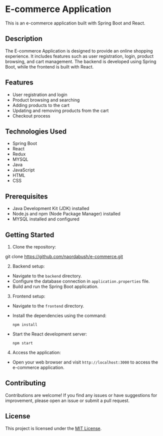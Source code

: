 # E-commerce Application

This is an e-commerce application built with Spring Boot and React.

## Description

The E-commerce Application is designed to provide an online shopping experience. It includes features such as user registration, login, product browsing, and cart management. The backend is developed using Spring Boot, while the frontend is built with React.

## Features

- User registration and login
- Product browsing and searching
- Adding products to the cart
- Updating and removing products from the cart
- Checkout process

## Technologies Used

- Spring Boot
- React
- Redux
- MYSQL
- Java
- JavaScript
- HTML
- CSS

## Prerequisites

- Java Development Kit (JDK) installed
- Node.js and npm (Node Package Manager) installed
- MYSQL installed and configured

## Getting Started

1. Clone the repository:

git clone https://github.com/naordabush/e-commerce.git


2. Backend setup:

- Navigate to the `backend` directory.
- Configure the database connection in `application.properties` file.
- Build and run the Spring Boot application.

3. Frontend setup:

- Navigate to the `frontend` directory.
- Install the dependencies using the command:

  ```
  npm install
  ```

- Start the React development server:

  ```
  npm start
  ```

4. Access the application:

- Open your web browser and visit `http://localhost:3000` to access the e-commerce application.

## Contributing

Contributions are welcome! If you find any issues or have suggestions for improvement, please open an issue or submit a pull request.

## License

This project is licensed under the [MIT License](LICENSE).
